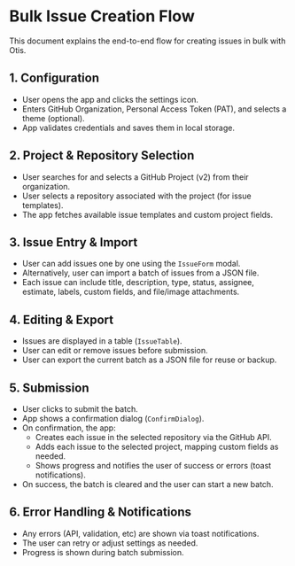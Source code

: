 # Bulk Issue Creation Flow

This document explains the end-to-end flow for creating issues in bulk with Otis.

## 1. Configuration

- User opens the app and clicks the settings icon.
- Enters GitHub Organization, Personal Access Token (PAT), and selects a theme (optional).
- App validates credentials and saves them in local storage.

## 2. Project & Repository Selection

- User searches for and selects a GitHub Project (v2) from their organization.
- User selects a repository associated with the project (for issue templates).
- The app fetches available issue templates and custom project fields.

## 3. Issue Entry & Import

- User can add issues one by one using the `IssueForm` modal.
- Alternatively, user can import a batch of issues from a JSON file.
- Each issue can include title, description, type, status, assignee, estimate, labels, custom fields, and file/image attachments.

## 4. Editing & Export

- Issues are displayed in a table (`IssueTable`).
- User can edit or remove issues before submission.
- User can export the current batch as a JSON file for reuse or backup.

## 5. Submission

- User clicks to submit the batch.
- App shows a confirmation dialog (`ConfirmDialog`).
- On confirmation, the app:
  - Creates each issue in the selected repository via the GitHub API.
  - Adds each issue to the selected project, mapping custom fields as needed.
  - Shows progress and notifies the user of success or errors (toast notifications).
- On success, the batch is cleared and the user can start a new batch.

## 6. Error Handling & Notifications

- Any errors (API, validation, etc) are shown via toast notifications.
- The user can retry or adjust settings as needed.
- Progress is shown during batch submission.
